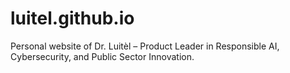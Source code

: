 # luitel.github.io
Personal website of Dr. Luitèl – Product Leader in Responsible AI, Cybersecurity, and Public Sector Innovation.
